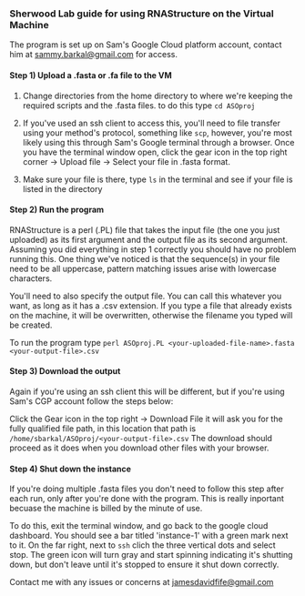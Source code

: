 ### Sherwood Lab guide for using RNAStructure on the Virtual Machine

The program is set up on Sam's Google Cloud platform account, contact him at sammy.barkal@gmail.com for access. 

#### Step 1) Upload a .fasta or .fa file to the VM



1) Change directories from the home directory to where we're keeping the required scripts and the .fasta files. to do this type `cd ASOproj`

2) If you've used an ssh client to access this, you'll need to file transfer using your method's protocol, something like `scp`, however, you're most likely using this through Sam's Google terminal through a browser. Once you have the terminal window open, click the gear icon in the top right corner -> Upload file -> Select your file in .fasta format.

3) Make sure your file is there, type `ls` in the terminal and see if your file is listed in the directory


#### Step 2) Run the program 

RNAStructure is a perl (.PL) file that takes the input file (the one you just uploaded) as its first argument and the output file as its second argument. Assuming you did everything in step 1 correctly you should have no problem running this. One thing we've noticed is that the sequence(s) in your file need to be all uppercase, pattern matching issues arise with lowercase characters. 

You'll need to also specify the output file. You can call this whatever you want, as long as it has a .csv extension. If you type a file that already exists on the machine, it will be overwritten, otherwise the filename you typed will be created.

To run the program type `perl ASOproj.PL <your-uploaded-file-name>.fasta <your-output-file>.csv`

#### Step 3) Download the output

Again if you're using an ssh client this will be different, but if you're using Sam's CGP account follow the steps below:

Click the Gear icon in the top right -> Download File
it will ask you for the fully qualified file path, in this location that path is `/home/sbarkal/ASOproj/<your-output-file>.csv`
The download should proceed as it does when you download other files with your browser. 

#### Step 4) Shut down the instance

If you're doing multiple .fasta files you don't need to follow this step after each run, only after you're done with the program. This is really inportant becuase the machine is billed by the minute of use. 

To do this, exit the terminal window, and go back to the google cloud dashboard. You should see a bar titled 'instance-1' with a green mark next to it. On the far right, next to `ssh` clich the three vertical dots and select stop. The green icon will turn gray and start spinning indicating it's shutting down, but don't leave until it's stopped to ensure it shut down correctly. 

Contact me with any issues or concerns at jamesdavidfife@gmail.com 
